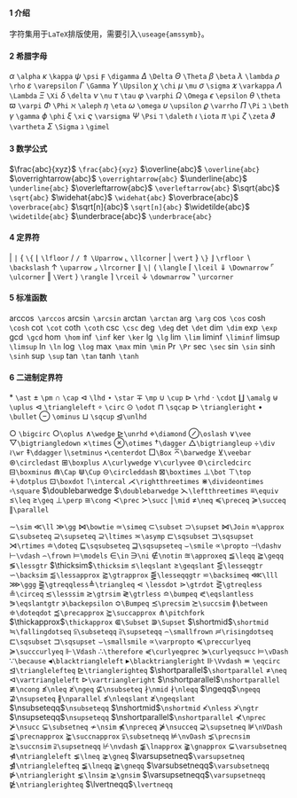 #### 1 介绍

字符集用于`LaTeX`排版使用，需要引入`\useage{amssymb}`。

#### 2 希腊字母

$\alpha$ `\alpha` $\kappa$ `\kappa` $\psi$ `\psi` $\digamma$ `\digamma` $\Delta$ `\Delta` $\Theta$ `\Theta` $\beta$ `\beta` $\lambda$ `\lambda` $\rho$ `\rho` $\varepsilon$ `\varepsilon` $\Gamma$ `\Gamma` $\Upsilon$ `\Upsilon` $\chi$ `\chi` $\mu$ `\mu` $\sigma$ `\sigma` $\varkappa$ `\varkappa` $\Lambda$ `\Lambda` $\Xi$ `\Xi` $\delta$ `\delta` $\nu$ `\nu` $\tau$ `\tau` $\varphi$ `\varphi` $\Omega$ `\Omega` $\epsilon$ `\epsilon` $\theta$ `\theta` $\varpi$ `\varpi` $\Phi$ `\Phi` $\aleph$ `\aleph` $\eta$ `\eta` $\omega$ `\omega` $\upsilon$ `\upsilon` $\varrho$ `\varrho` $\Pi$ `\Pi` $\beth$ `\beth` $\gamma$ `\gamma` $\phi$ `\phi` $\xi$ `\xi` $\varsigma$ `\varsigma` $\Psi$ `\Psi` $\daleth$ `\daleth` $\iota$ `\iota` $\pi$ `\pi` $\zeta$ `\zeta` $\vartheta$ `\vartheta` $\Sigma$ `\Sigma` $\gimel$ `\gimel`


#### 3 数学公式
$\frac{abc}{xyz}$ `\frac{abc}{xyz}` $\overline{abc}$ `\overline{abc}` $\overrightarrow{abc}$ `\overrightarrow{abc}` $\underline{abc}$ `\underline{abc}` $\overleftarrow{abc}$ `\overleftarrow{abc}` $\sqrt{abc}$ `\sqrt{abc}` $\widehat{abc}$  `\widehat{abc}` $\overbrace{abc}$ `\overbrace{abc}` $\sqrt[n]{abc}$ `\sqrt[n]{abc}` $\widetilde{abc}$ `\widetilde{abc}` $\underbrace{abc}$ `\underbrace{abc}`

#### 4 定界符
 $|$ `|` $\{$ `\{` $\lfloor$ `\lfloor` $/$ `/` $\Uparrow$ `\Uparrow` $\llcorner$ `\llcorner` $\vert$ `\vert` $\}$ `\}` $\rfloor$ `\rfloor` $\backslash$ `\backslash` $\uparrow$ `\uparrow` $\lrcorner$ `\lrcorner` $\|$ `\|` $\langle$ `\langle` $\lceil$ `\lceil`
$\Downarrow$ `\Downarrow` $\ulcorner$ `\ulcorner` $\Vert$ `\Vert` $\rangle$ `\rangle` $\rceil$ `\rceil` $\downarrow$ `\downarrow` $\urcorner$ `\urcorner`

#### 5 标准函数
$\arccos$ `\arccos` $\arcsin$ `\arcsin` $\arctan$ `\arctan` $\arg$ `\arg` $\cos$ `\cos` $\cosh$ `\cosh` $\cot$ `\cot` $\coth$ `\coth` $\csc$ `\csc` $\deg$ `\deg` $\det$ `\det` $\dim$ `\dim`
$\exp$ `\exp` $\gcd$ `\gcd` $\hom$ `\hom` $\inf$ `\inf`
$\ker$ `\ker` $\lg$ `\lg` $\lim$ `\lim` $\liminf$ `\liminf`
$\limsup$ `\limsup` $\ln$ `\ln` $\log$ `\log` $\max$ `\max`
$\min$ `\min` $\Pr$ `\Pr` $\sec$ `\sec` $\sin$ `\sin`
$\sinh$ `\sinh` $\sup$ `\sup` $\tan$ `\tan` $\tanh$ `\tanh`

#### 6 二进制定界符
$\ast$ `\ast` $\pm$ `\pm` $\cap$ `\cap` $\lhd$ `\lhd`
$\star$ `\star` $\mp$ `\mp` $\cup$ `\cup` $\rhd$ `\rhd`
$\cdot$ `\cdot` $\amalg$ `\amalg` $\uplus$ `\uplus` $\triangleleft$ `\triangleleft`
$\circ$ `\circ` $\odot$ `\odot` $\sqcap$ `\sqcap` $\triangleright$ `\triangleright`
$\bullet$ `\bullet` $\ominus$ `\ominus` $\sqcup$ `\sqcup` $\unlhd$`\unlhd`

$\bigcirc$ `\bigcirc` $\bigcirc$`\oplus` $\wedge$`\wedge` $\unrhd$`\unrhd`
$\diamond$`\diamond` $\oslash$`\oslash` $\vee$`\vee` $\bigtriangledown$`\bigtriangledown`
$\times$`\times` $\otimes$`\otimes` $\dagger$`\dagger` $\bigtriangleup$`\bigtriangleup`
$\div$`\div` $\wr$`\wr` $\ddagger$`\ddagger` $\setminus$`\setminus`
$\centerdot$`\centerdot`  $\Box$`\Box` $\barwedge$`\barwedge` $\veebar$`\veebar`
$\circledast$`\circledast` $\boxplus$`\boxplus` $\curlywedge$`\curlywedge` $\curlyvee$`\curlyvee`
$\circledcirc$`\circledcirc` $\boxminus$`\boxminus` $\Cap$`\Cap` $\Cup$`\Cup`
$\circleddash$`\circleddash`  $\boxtimes$`\boxtimes` $\bot$`\bot` $\top$`\top`
$\dotplus$`\dotplus`  $\boxdot$`\boxdot` $\intercal$`\intercal` $\rightthreetimes$`\rightthreetimes`
$\divideontimes$`\divideontimes`  $\square$`\square` $\doublebarwedge $`\doublebarwedge` $\leftthreetimes$`\leftthreetimes`
$\equiv$`\equiv` $\leq$`\leq` $\geq$`\geq` $\perp$`\perp`
$\cong$`\cong` $\prec$`\prec` $\succ$`\succ` $\mid$`\mid`
$\neq$`\neq` $\preceq$`\preceq` $\succeq$`\succeq` $\parallel$`\parallel`


$\sim$`\sim` $\ll$`\ll` $\gg$`\gg` $\bowtie$`\bowtie`
$\simeq$`\simeq` $\subset$`\subset` $\supset$`\supset` $\Join$`\Join`
$\approx$`\approx` $\subseteq$`\subseteq` $\supseteq$`\supseteq` $\supseteq$`\ltimes`
$\asymp$`\asymp` $\sqsubset$`\sqsubset` $\sqsupset$`\sqsupset` $\rtimes$`\rtimes`
$\doteq$`\doteq` $\sqsubseteq$`\sqsubseteq` $\sqsupseteq$`\sqsupseteq` $\smile$`\smile`
$\propto$`\propto` $\dashv$`\dashv` $\vdash$`\vdash` $\frown$`\frown`
$\models$`\models` $\in$`\in` $\ni$`\ni` $\notin$`\notin`
$\approxeq$`\approxeq` $\leqq$`\leqq` $\geqq$`\geqq` $\lessgtr$`\lessgtr`
$\thicksim$`\thicksim` $\leqslant$`\leqslant` $\geqslant$`\geqslant` $\lesseqgtr$`\lesseqgtr`
$\backsim$`\backsim` $\lessapprox$`\lessapprox` $\gtrapprox$`\gtrapprox` $\lesseqqgtr$`\lesseqqgtr`
$\backsimeq$`\backsimeq` $\lll$`\lll` $\ggg$`\ggg` $\gtreqqless$`\gtreqqless`$\triangleq$`\triangleq` $\lessdot$ `\lessdot` $\gtrdot$`\gtrdot` $\gtreqless$`\gtreqless`
$\circeq$`\circeq` $\lesssim$`\lesssim` $\gtrsim$`\gtrsim` $\gtrless$`\gtrless`
$\bumpeq$`\bumpeq` $\eqslantless$`\eqslantless` $\eqslantgtr$`\eqslantgtr` $\backepsilon$`\backepsilon`
$\Bumpeq$`\Bumpeq` $\precsim$`\precsim` $\succsim$`\succsim` $\between$`\between`
$\doteqdot$`\doteqdot` $\precapprox$`\precapprox` $\succapprox$`\succapprox` $\pitchfork$`\pitchfork`
$\thickapprox$`\thickapprox` $\Subset$`\Subset` $\Supset$`\Supset` $\shortmid$`\shortmid`
$\fallingdotseq$`\fallingdotseq` $\subseteqq$`\subseteqq` $\supseteqq$`\supseteqq` $\smallfrown$`\smallfrown`
$\risingdotseq$`\risingdotseq` $\sqsubset$`\sqsubset` $\sqsupset$`\sqsupset` $\smallsmile$`\smallsmile`
$\varpropto$`\varpropto` $\preccurlyeq$`\preccurlyeq` $\succcurlyeq$`\succcurlyeq` $\Vdash$`\Vdash`
$\therefore$`\therefore` $\curlyeqprec$`\curlyeqprec` $\curlyeqsucc$`\curlyeqsucc` $\vDash$`\vDash`
$\because$`\because` $\blacktriangleleft$`\blacktriangleleft` $\blacktriangleright$`\blacktriangleright` $\Vvdash$`\Vvdash`
$\eqcirc$ `\eqcirc` $\trianglelefteq$`\trianglelefteq` $\trianglerighteq$`\trianglerighteq` $\shortparallel$`\shortparallel`
$\neq$`\neq` $\vartriangleleft$`\vartriangleleft` $\vartriangleright$`\vartriangleright` $\nshortparallel$`\nshortparallel`
$\ncong$`\ncong`  $\nleq$`\nleq`  $\ngeq$`\ngeq` $\nsubseteq$`\nsubseteq`
$\nmid$`\nmid` $\nmid$`\nleqq` $\ngeqq$`\ngeqq` $\nsupseteq$`\nsupseteq`
$\nparallel$`\nparallel` 
 $\nleqslant$`\nleqslant` $\ngeqslant$`\ngeqslant` $\nsubseteqq$`\nsubseteqq`
$\nshortmid$`\nshortmid` $\nless$`\nless` $\ngtr$`\ngtr` $\nsupseteqq$`\nsupseteqq`
$\nshortparallel$`\nshortparallel` $\nprec$`\nprec` $\nsucc$`\nsucc` $\subsetneq$`\subsetneq`
$\nsim$`\nsim` $\npreceq$`\npreceq` $\nsucceq$`\nsucceq` $\supsetneq$`\supsetneq`
$\nVDash$`\nVDash` $\precnapprox$`\precnapprox` $\succnapprox$`\succnapprox` $\subsetneqq$`\subsetneqq`
$\nvDash$`\nvDash` $\precnsim$`\precnsim` $\succnsim$`\succnsim` $\supsetneqq$`\supsetneqq`
$\nvdash$`\nvdash` $\lnapprox$`\lnapprox` $\gnapprox$`\gnapprox` $\varsubsetneq$`\varsubsetneq`
$\ntriangleleft$`\ntriangleleft` $\lneq$`\lneq` 
 $\gneq$`\gneq` $\varsupsetneq$`\varsupsetneq`
$\ntrianglelefteq$`\ntrianglelefteq` $\lneqq$`\lneqq` 	 $\gneqq$`\gneqq` $\varsubsetneqq$`\varsubsetneqq`
$\ntriangleright$`\ntriangleright` $\lnsim$`\lnsim` $\gnsim$`\gnsim` $\varsupsetneqq$`\varsupsetneqq`
$\ntrianglerighteq$`\ntrianglerighteq`  $\lvertneqq$`\lvertneqq` 


